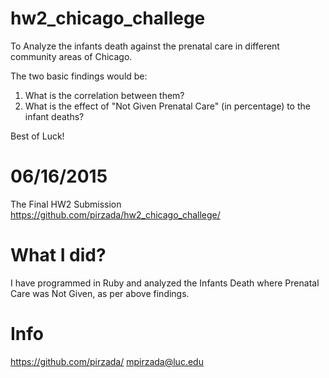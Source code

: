 # hw2_chicago_challege
To Analyze the infants death against the prenatal care in different community areas of Chicago. 

The two basic findings would be: 

1. What is the correlation between them?
2. What is the effect of "Not Given Prenatal Care" (in percentage) to the infant deaths?
 
Best of Luck!


# 06/16/2015
The Final HW2 Submission
https://github.com/pirzada/hw2_chicago_challege/ 

# What I did?
I have programmed in Ruby and analyzed the Infants Death where Prenatal Care was Not Given, as per above findings.

# Info
https://github.com/pirzada/ 
mpirzada@luc.edu
